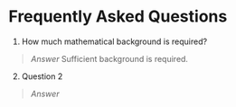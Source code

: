 Frequently Asked Questions
=======================

1. How much mathematical background is required?

> *Answer* Sufficient background is required.

2. Question 2

> *Answer*
